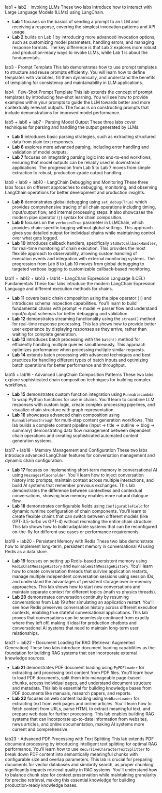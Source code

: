 
lab1 + lab2 - Invoking LLMs
These two labs introduce how to interact with Large Language Models (LLMs) using LangChain. 
- **Lab 1** focuses on the basics of sending a prompt to an LLM and receiving a response, covering the simplest invocation patterns and API usage.
- **Lab 2** builds on Lab 1 by introducing more advanced invocation options, such as customizing model parameters, handling errors, and managing response formats. The key difference is that Lab 2 explores more robust and production-ready ways to invoke LLMs, while Lab 1 is about the fundamentals.

lab3 - Prompt Template
This lab demonstrates how to use prompt templates to structure and reuse prompts efficiently. You will learn how to define templates with variables, fill them dynamically, and understand the benefits of templating for consistency and maintainability in LLM applications.

lab4 - Few-Shot Prompt Template
This lab extends the concept of prompt templates by introducing few-shot learning. You will see how to provide examples within your prompts to guide the LLM towards better and more contextually relevant outputs. The focus is on constructing prompts that include demonstrations for improved model performance.

lab5 + lab6 + lab7 - Parsing Model Output
These three labs cover techniques for parsing and handling the output generated by LLMs.
- **Lab 5** introduces basic parsing strategies, such as extracting structured data from plain text responses.
- **Lab 6** explores more advanced parsing, including error handling and validation of model outputs.
- **Lab 7** focuses on integrating parsing logic into end-to-end workflows, ensuring that model outputs can be reliably used in downstream applications. The progression from Lab 5 to Lab 7 moves from simple extraction to robust, production-grade output handling.

lab8 + lab9 + lab10 - LangChain Debugging and Monitoring
These three labs focus on different approaches to debugging, monitoring, and observing LangChain operations for better development and production insights.
- **Lab 8** demonstrates global debugging using `set_debug(True)` which provides comprehensive tracing of all chain operations including timing, input/output flow, and internal processing steps. It also showcases the modern pipe operator (`|`) syntax for chain composition.
- **Lab 9** focuses on the `verbose=True` parameter in LLMChain, which provides chain-specific logging without global settings. This approach gives you detailed output for individual chains while maintaining control over what gets logged.
- **Lab 10** introduces callback handlers, specifically `StdOutCallbackHandler`, for real-time monitoring of chain execution. This provides the most flexible approach to observability, allowing custom handling of execution events and integration with external monitoring systems. The progression from Lab 8 to Lab 10 moves from global debugging to targeted verbose logging to customizable callback-based monitoring.

lab11 + lab12 + lab13 + lab14 - LangChain Expression Language (LCEL) Fundamentals
These four labs introduce the modern LangChain Expression Language and different execution methods for chains.
- **Lab 11** covers basic chain composition using the pipe operator (`|`) and introduces schema inspection capabilities. You'll learn to build fundamental chains with prompt → model → parser flow and understand input/output schemas for better debugging and validation.
- **Lab 12** demonstrates streaming functionality using the `stream()` method for real-time response processing. This lab shows how to provide better user experience by displaying responses as they arrive, rather than waiting for complete generation.
- **Lab 13** introduces batch processing with the `batch()` method for efficiently handling multiple queries simultaneously. This approach optimizes performance when processing multiple similar requests.
- **Lab 14** extends batch processing with advanced techniques and best practices for handling different types of batch inputs and optimizing batch operations for better performance and throughput.

lab15 + lab16 - Advanced LangChain Composition Patterns
These two labs explore sophisticated chain composition techniques for building complex workflows.
- **Lab 15** demonstrates custom function integration using `RunnableLambda` to wrap Python functions for use in chains. You'll learn to combine LLM responses with custom logic, create complex processing pipelines, and visualize chain structure with graph representation.
- **Lab 16** showcases advanced chain composition using `RunnablePassthrough` for multi-step content generation workflows. This lab builds a complete content pipeline (input → title → outline → blog → summary) demonstrating data flow management between dependent chain operations and creating sophisticated automated content generation systems.

lab17 + lab18 - Memory Management and Configuration
These two labs introduce advanced LangChain features for conversation management and dynamic chain configuration.
- **Lab 17** focuses on implementing short-term memory in conversational AI using `MessagesPlaceholder`. You'll learn how to inject conversation history into prompts, maintain context across multiple interactions, and build AI systems that remember previous exchanges. This lab demonstrates the difference between contextless and contextual conversations, showing how memory enables more natural dialogue flow.
- **Lab 18** demonstrates configurable fields using `ConfigurableField` for dynamic runtime configuration of chain components. You'll learn to create flexible chains that can switch between different models (like GPT-3.5-turbo vs GPT-4) without recreating the entire chain structure. This lab shows how to build adaptable systems that can be reconfigured on-the-fly for different use cases or performance requirements.

lab19 + lab20 - Persistent Memory with Redis
These two labs demonstrate how to implement long-term, persistent memory in conversational AI using Redis as a data store.
- **Lab 19** focuses on setting up Redis-based persistent memory using `RedisChatMessageHistory` and `RunnableWithMessageHistory`. You'll learn how to create conversation threads that survive application restarts, manage multiple independent conversation sessions using session IDs, and understand the advantages of persistent storage over in-memory approaches. This lab shows how to start new conversations and maintain separate context for different topics (math vs physics threads).
- **Lab 20** demonstrates conversation continuity by resuming conversations from Lab 19 after simulating an application restart. You'll see how Redis preserves conversation history across different execution contexts, enabling true stateful conversational applications. This lab proves that conversations can be seamlessly continued from exactly where they left off, making it ideal for production chatbots and conversational AI systems that need to maintain long-term user relationships.

lab21 + lab22 - Document Loading for RAG (Retrieval Augmented Generation)
These two labs introduce document loading capabilities as the foundation for building RAG systems that can incorporate external knowledge sources.
- **Lab 21** demonstrates PDF document loading using `PyPDFLoader` for extracting and processing text content from PDF files. You'll learn how to load PDF documents, split them into manageable page-based chunks, access individual pages, and understand document structure and metadata. This lab is essential for building knowledge bases from PDF documents like manuals, research papers, and reports.
- **Lab 22** focuses on web content loading using `WebBaseLoader` for extracting text from web pages and online articles. You'll learn how to fetch content from URLs, parse HTML to extract meaningful text, and prepare web data for further processing. This lab enables building RAG systems that can incorporate up-to-date information from websites, news articles, and online documentation, making AI systems more current and comprehensive.

lab23 - Advanced PDF Processing with Text Splitting
This lab extends PDF document processing by introducing intelligent text splitting for optimal RAG performance. You'll learn how to use `RecursiveCharacterTextSplitter` to break down PDF content into semantically meaningful chunks with configurable size and overlap parameters. This lab is crucial for preparing documents for vector databases and similarity search, as proper chunking significantly impacts retrieval quality in RAG systems. You'll understand how to balance chunk size for context preservation while maintaining granularity for precise retrieval, making this essential knowledge for building production-ready knowledge bases.
